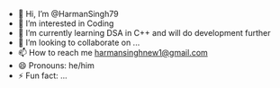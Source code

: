 - 👋 Hi, I’m @HarmanSingh79
- 👀 I’m interested in Coding
- 🌱 I’m currently learning DSA in C++ and will do development further
- 💞️ I’m looking to collaborate on ...
- 📫 How to reach me harmansinghnew1@gmail.com
- 😄 Pronouns: he/him
- ⚡ Fun fact: ...

<!---
HarmanSingh79/HarmanSingh79 is a ✨ special ✨ repository because its `README.md` (this file) appears on your GitHub profile.
You can click the Preview link to take a look at your changes.
--->
